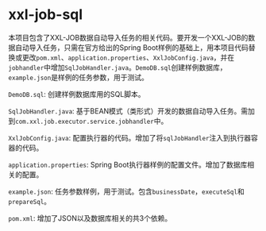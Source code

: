 # xxl-job-sql
本项目包含了XXL-JOB数据自动导入任务的相关代码。要开发一个XXL-JOB的数据自动导入任务，只需在官方给出的Spring Boot样例的基础上，用本项目代码替换或更改`pom.xml`、`application.properties`、`XxlJobConfig.java`，并在`jobhandler`中增加`SqlJobHandler.java`。`DemoDB.sql`创建样例数据库，`example.json`是样例的任务参数，用于测试。

`DemoDB.sql`: 创建样例数据库用的SQL脚本。

`SqlJobHandler.java`: 基于BEAN模式（类形式）开发的数据自动导入任务。需加到`com.xxl.job.executor.service.jobhandler`中。

`XxlJobConfig.java`: 配置执行器的代码。增加了将`sqlJobHandler`注入到执行器容器的代码。

`application.properties`: Spring Boot执行器样例的配置文件。增加了数据库相关的配置。

`example.json`: 任务参数样例，用于测试。包含`businessDate`，`executeSql`和`prepareSql`。

`pom.xml`: 增加了JSON以及数据库相关的共3个依赖。
